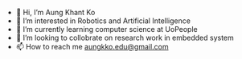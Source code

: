 - 👋 Hi, I’m Aung Khant Ko
- 👀 I’m interested in Robotics and Artificial Intelligence
- 🌱 I’m currently learning computer science at UoPeople
- 💞️ I’m looking to collobrate on research work in embedded system
- 📫 How to reach me aungkko.edu@gmail.com

<!---
akkexd/akkexd is a ✨ special ✨ repository because its `README.md` (this file) appears on your GitHub profile.
You can click the Preview link to take a look at your changes.
--->
